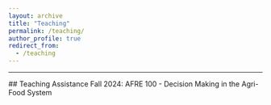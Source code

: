 ```yaml
---
layout: archive
title: "Teaching"
permalink: /teaching/
author_profile: true
redirect_from:
  - /teaching
---
```

<hr>
## Teaching Assistance
Fall 2024: AFRE 100 - Decision Making in the Agri-Food System
